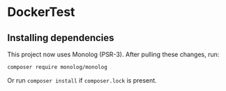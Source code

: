 # DockerTest

## Installing dependencies

This project now uses Monolog (PSR-3). After pulling these changes, run:

```bash
composer require monolog/monolog
```

Or run `composer install` if `composer.lock` is present.